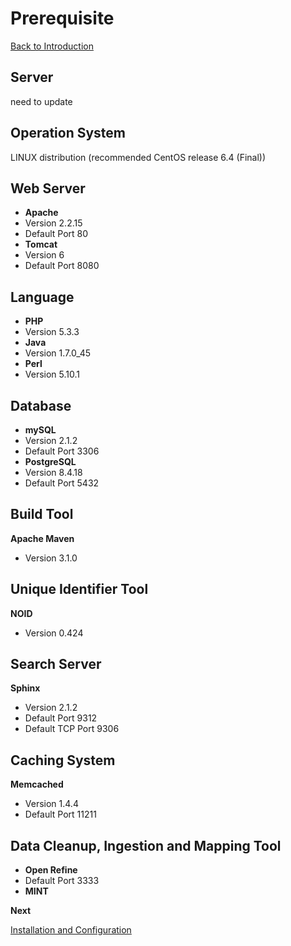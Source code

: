 Prerequisite
===
[Back to Introduction](../README.md)

Server
-------
need to update

Operation System
-----------
	
LINUX distribution (recommended CentOS release 6.4 (Final)) 

Web Server
-----------	

* **Apache** 
 * Version 2.2.15
 * Default Port	80
* **Tomcat** 	
 * Version 6
 * Default Port	8080

Language
---------
	
* **PHP**
 * Version 5.3.3
* **Java**
 * Version 1.7.0_45
* **Perl**
 * Version 5.10.1

Database
---------

* **mySQL**
 * Version  2.1.2
 * Default Port 3306
* **PostgreSQL**
 * Version 8.4.18
 * Default Port 5432
	
Build Tool
---------

**Apache Maven**
* Version 3.1.0

Unique Identifier Tool
---------
**NOID**	
* Version 0.424
	 

Search Server
---------
**Sphinx**
* Version 2.1.2
* Default Port 9312
* Default TCP Port 9306

Caching System
---------
**Memcached**
* Version 1.4.4
* Default Port 11211

Data Cleanup, Ingestion and Mapping Tool
---------
* **Open Refine**
 * Default Port 3333
* **MINT**

**Next**

[Installation and Configuration](install-configure.md)



